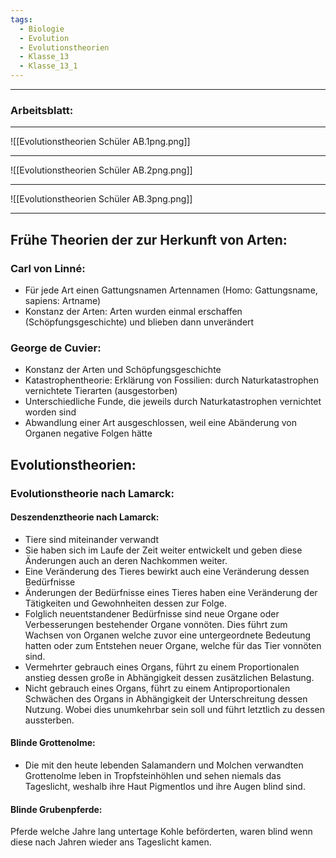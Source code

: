 ```yaml
---
tags:
  - Biologie
  - Evolution
  - Evolutionstheorien
  - Klasse_13
  - Klasse_13_1
---
```


---

### Arbeitsblatt:

---

![[Evolutionstheorien Schüler AB.1png.png]]

---

![[Evolutionstheorien Schüler AB.2png.png]]

---

![[Evolutionstheorien Schüler AB.3png.png]]


---

## Frühe Theorien der zur Herkunft von Arten:

### Carl von Linné:
- Für jede Art einen Gattungsnamen Artennamen (Homo: Gattungsname, sapiens: Artname)
- Konstanz der Arten: Arten wurden einmal erschaffen (Schöpfungsgeschichte) und blieben dann unverändert

### George de Cuvier:
- Konstanz der Arten und Schöpfungsgeschichte
- Katastrophentheorie: Erklärung von Fossilien: durch Naturkatastrophen vernichtete Tierarten (ausgestorben)
- Unterschiedliche Funde, die jeweils durch Naturkatastrophen vernichtet worden sind
- Abwandlung einer Art ausgeschlossen, weil eine Abänderung von Organen negative Folgen hätte

## Evolutionstheorien:
### Evolutionstheorie nach Lamarck:
#### Deszendenztheorie nach Lamarck:
- Tiere sind miteinander verwandt 
- Sie haben sich im Laufe der Zeit weiter entwickelt und geben diese Änderungen auch an deren Nachkommen weiter.
- Eine Veränderung des Tieres bewirkt auch eine Veränderung dessen Bedürfnisse
- Änderungen der Bedürfnisse eines Tieres haben eine Veränderung der Tätigkeiten und Gewohnheiten dessen zur Folge.
- Folglich neuentstandener Bedürfnisse sind neue Organe oder Verbesserungen bestehender Organe vonnöten. Dies führt zum Wachsen von Organen welche zuvor eine untergeordnete Bedeutung hatten oder zum Entstehen neuer Organe, welche für das Tier vonnöten sind.
- Vermehrter gebrauch eines Organs, führt zu einem Proportionalen anstieg dessen große in Abhängigkeit dessen zusätzlichen Belastung.
- Nicht gebrauch eines Organs, führt zu einem Antiproportionalen Schwächen des Organs in Abhängigkeit der Unterschreitung dessen Nutzung. Wobei dies unumkehrbar sein soll und führt letztlich zu dessen aussterben.

#### Blinde Grottenolme:
- Die mit den heute lebenden Salamandern und Molchen verwandten Grottenolme leben in Tropfsteinhöhlen und sehen niemals das Tageslicht, weshalb ihre Haut Pigmentlos und ihre Augen blind sind.

#### Blinde Grubenpferde:
Pferde welche Jahre lang untertage Kohle beförderten, waren blind wenn diese nach Jahren wieder ans Tageslicht kamen.
